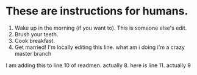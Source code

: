 # These are instructions for humans.

1. Wake up in the morning (if you want to). This is someone else's edit.
2. Brush your teeth.
3. Cook breakfast.
4. Get married! I'm locally editing this line.
   what
   am
   i
   doing
   i'm
   a crazy
   master branch

I am adding this to line 10 of readmen. actually 8.
here is line 11. actually 9